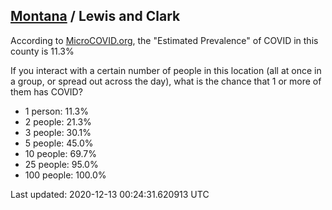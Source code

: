 
## [Montana](/united-states/montana) / Lewis and Clark

According to [MicroCOVID.org](http://microcovid.org),
the "Estimated Prevalence" of COVID in this county is 11.3%

If you interact with a certain number of people in this location
(all at once in a group, or spread out across the day), what is the chance that
1 or more of them has COVID?

- 1 person: 11.3%
- 2 people: 21.3%
- 3 people: 30.1%
- 5 people: 45.0%
- 10 people: 69.7%
- 25 people: 95.0%
- 100 people: 100.0%

Last updated: 2020-12-13 00:24:31.620913 UTC
